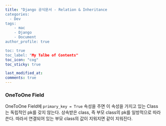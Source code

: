 ```yaml
---
title: "Django 공식문서 - Relation & Inheritance
categories: 
  - Dev
tags:
    - mac
    - Django
    - Document
author_profile: true

toc: true
toc_label: "My Talbe of Contents"
toc_icon: "cog"
toc_sticky: true

last_modified_at:
comments: true
---
```



### OneToOne Field

OneToOne Field에 `primary_key = True` 속성을 주면 이 속성을 가지고 있는 Class는 독립적인 pk를 갖지 않는다. 상속받은 class, 즉 부모 class의 pk를 일방적으로 따라 쓴다. 따라서 연결되어 있는 부모 class의 값이 지워지면 같이 지워진다.
